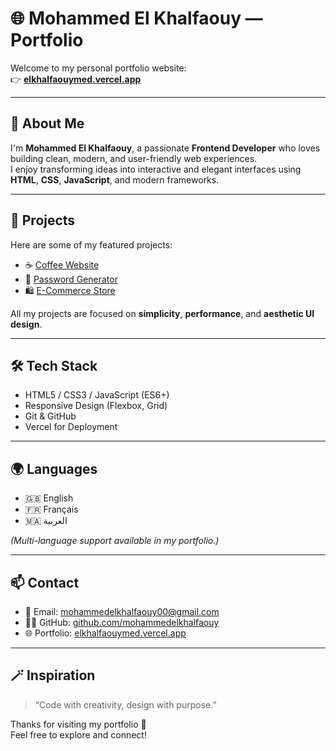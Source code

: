 # 🌐 Mohammed El Khalfaouy — Portfolio

Welcome to my personal portfolio website:  
👉 **[elkhalfaouymed.vercel.app](https://elkhalfaouymed.vercel.app)**  

---

## 🚀 About Me

I'm **Mohammed El Khalfaouy**, a passionate **Frontend Developer** who loves building clean, modern, and user-friendly web experiences.  
I enjoy transforming ideas into interactive and elegant interfaces using **HTML**, **CSS**, **JavaScript**, and modern frameworks.

---

## 💼 Projects

Here are some of my featured projects:

- ☕ [Coffee Website](https://mohammedelkhalfaouy.github.io/Coffee-Website/)
- 🔐 [Password Generator](https://mohammedelkhalfaouy.github.io/Password-Generator/)
- 🛍️ [E-Commerce Store](https://mohammedelkhalfaouy.github.io/E-Commerce-Store/)

All my projects are focused on **simplicity**, **performance**, and **aesthetic UI design**.

---

## 🛠️ Tech Stack

- HTML5 / CSS3 / JavaScript (ES6+)
- Responsive Design (Flexbox, Grid)
- Git & GitHub
- Vercel for Deployment

---

## 🌍 Languages

- 🇬🇧 English  
- 🇫🇷 Français  
- 🇲🇦 العربية  

*(Multi-language support available in my portfolio.)*

---

## 📫 Contact

- 💌 Email: [mohammedelkhalfaouy00@gmail.com](mailto:mohammedelkhalfaouy00@gmail.com)
- 🧑‍💻 GitHub: [github.com/mohammedelkhalfaouy](https://github.com/mohammedelkhalfaouy)
- 🌐 Portfolio: [elkhalfaouymed.vercel.app](https://elkhalfaouymed.vercel.app)

---

## 🪄 Inspiration

> “Code with creativity, design with purpose.”

Thanks for visiting my portfolio 💫  
Feel free to explore and connect!
